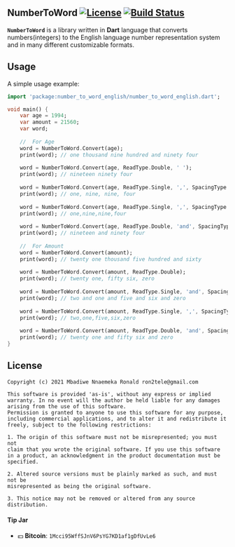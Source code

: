 ## NumberToWord [![License](https://img.shields.io/badge/license-MIT-blue.svg)](https://github.com/Ron4fun/number_to_word_english/blob/master/LICENSE) [![Build Status](https://travis-ci.org/Ron4fun/number_to_word_english.svg?branch=master)](https://travis-ci.org/Ron4fun/number_to_word_english)

**`NumberToWord`** is a library written in **Dart** language that converts numbers(integers) to the English language number representation system and in many different customizable formats.

## Usage

A simple usage example:

```dart
import 'package:number_to_word_english/number_to_word_english.dart';

void main() {
    var age = 1994;
    var amount = 21560;
    var word;
    
    //  For Age
    word = NumberToWord.Convert(age);
    print(word); // one thousand nine hundred and ninety four
    
    word = NumberToWord.Convert(age, ReadType.Double, ' ');
    print(word); // nineteen ninety four
    
    word = NumberToWord.Convert(age, ReadType.Single, ',', SpacingType.Right);
    print(word); // one, nine, nine, four
    
    word = NumberToWord.Convert(age, ReadType.Single, ',', SpacingType.NoWrap);
    print(word); // one,nine,nine,four
    
    word = NumberToWord.Convert(age, ReadType.Double, 'and', SpacingType.Both);
    print(word); // nineteen and ninety four
    
    //  For Amount
    word = NumberToWord.Convert(amount);
    print(word); // twenty one thousand five hundred and sixty
    
    word = NumberToWord.Convert(amount, ReadType.Double);
    print(word); // twenty one, fifty six, zero
    
    word = NumberToWord.Convert(amount, ReadType.Single, 'and', SpacingType.Both);
    print(word); // two and one and five and six and zero
    
    word = NumberToWord.Convert(amount, ReadType.Single, ',', SpacingType.NoWrap);
    print(word); // two,one,five,six,zero
    
    word = NumberToWord.Convert(amount, ReadType.Double, 'and', SpacingType.Both);
    print(word); // twenty one and fifty six and zero
}
```
License
----------
    Copyright (c) 2021 Mbadiwe Nnaemeka Ronald ron2tele@gmail.com

    This software is provided 'as-is', without any express or implied
    warranty. In no event will the author be held liable for any damages
    arising from the use of this software.
    Permission is granted to anyone to use this software for any purpose,
    including commercial applications, and to alter it and redistribute it
    freely, subject to the following restrictions:
    
    1. The origin of this software must not be misrepresented; you must not
    claim that you wrote the original software. If you use this software
    in a product, an acknowledgment in the product documentation must be
    specified.
    
    2. Altered source versions must be plainly marked as such, and must not be
    misrepresented as being the original software.
    
    3. This notice may not be removed or altered from any source distribution.
        
     
#### Tip Jar
* :dollar: **Bitcoin**: `1Mcci95WffSJnV6PsYG7KD1af1gDfUvLe6`